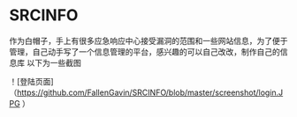 # SRCINFO
作为白帽子，手上有很多应急响应中心接受漏洞的范围和一些网站信息，为了便于管理，自己动手写了一个信息管理的平台，感兴趣的可以自己改改，制作自己的信息库
以下为一些截图

！[登陆页面]（https://github.com/FallenGavin/SRCINFO/blob/master/screenshot/login.JPG ）
